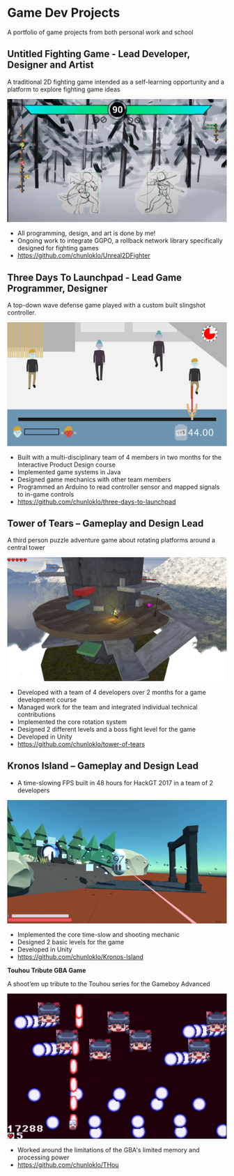 # Game Dev Projects

A portfolio of game projects from both personal work and school

## Untitled Fighting Game - Lead Developer, Designer and Artist

A traditional 2D fighting game intended as a self-learning opportunity and a platform to explore fighting game ideas

![Game Screenshot](imgs/2d-fighter-screenshot.png)

- All programming, design, and art is done by me!
- Ongoing work to integrate GGPO, a rollback network library specifically designed for fighting games
- https://github.com/chunloklo/Unreal2DFighter



## Three Days To Launchpad - Lead Game Programmer, Designer

A top-down wave defense game played with a custom built slingshot controller.

![Game Screenshot](imgs/three-day-to-launchpad.png)

- Built with a multi-disciplinary team of 4 members in two months for the Interactive Product Design course
- Implemented game systems in Java
- Designed game mechanics with other team members
- Programmed an Arduino to read controller sensor and mapped signals to in-game controls
- https://github.com/chunloklo/three-days-to-launchpad





## Tower of Tears – Gameplay and Design Lead

A third person puzzle adventure game about rotating platforms around a central tower

![Game Screenshot](imgs/tower-of-tears-1.png)

- Developed with a team of 4 developers over 2 months for a game development course
- Managed work for the team and integrated individual technical contributions
- Implemented the core rotation system
- Designed 2 different levels and a boss fight level for the game
- Developed in Unity
- https://github.com/chunloklo/tower-of-tears

## Kronos Island – Gameplay and Design Lead

- A time-slowing FPS built in 48 hours for HackGT 2017 in a team of 2 developers

![Gameplay Screenshot](imgs/kronos-island-screenshot.png)

- Implemented the core time-slow and shooting mechanic
- Designed 2 basic levels for the game
- Developed in Unity
- https://github.com/chunloklo/Kronos-Island



**Touhou Tribute GBA Game**

A shoot’em up tribute to the Touhou series for the Gameboy Advanced 

![Game Screenshot](imgs/thou-screenshot.png)

- Worked around the limitations of the GBA's limited memory and processing power
- https://github.com/chunloklo/THou

